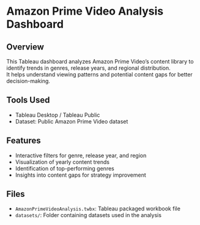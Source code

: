 # Amazon Prime Video Analysis Dashboard

## Overview
This Tableau dashboard analyzes Amazon Prime Video’s content library to identify trends in genres, release years, and regional distribution.  
It helps understand viewing patterns and potential content gaps for better decision-making.

## Tools Used
- Tableau Desktop / Tableau Public
- Dataset: Public Amazon Prime Video dataset

## Features
- Interactive filters for genre, release year, and region
- Visualization of yearly content trends
- Identification of top-performing genres
- Insights into content gaps for strategy improvement

## Files
- `AmazonPrimeVideoAnalysis.twbx`: Tableau packaged workbook file
- `datasets/`: Folder containing datasets used in the analysis
